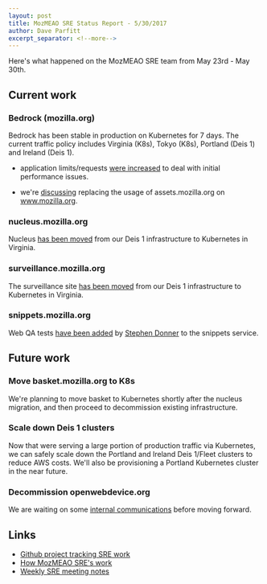 ```yaml
---
layout: post
title: MozMEAO SRE Status Report - 5/30/2017
author: Dave Parfitt
excerpt_separator: <!--more-->
---
```


Here's what happened on the MozMEAO SRE team from May 23rd - May 30th.

<!--more-->

## Current work

### Bedrock (mozilla.org)

Bedrock has been stable in production on Kubernetes for 7 days. The current traffic policy includes Virginia (K8s), Tokyo (K8s), Portland (Deis 1) and Ireland (Deis 1).

- application limits/requests [were increased](https://github.com/mozmar/infra/issues/258#issuecomment-303467009) to deal with initial performance issues.

- we're [discussing](https://github.com/mozmar/infra/issues/271) replacing the usage of assets.mozilla.org on www.mozilla.org.

### nucleus.mozilla.org

Nucleus [has been moved](https://github.com/mozmar/infra/issues/184) from our Deis 1 infrastructure to Kubernetes in Virginia.

### surveillance.mozilla.org

The surveillance site [has been moved](https://github.com/mozmar/infra/issues/184) from our Deis 1 infrastructure to Kubernetes in Virginia.

### snippets.mozilla.org

Web QA tests [have been added](https://github.com/mozmar/snippets-service/pull/235) by [Stephen Donner](https://github.com/stephendonner) to the snippets service.

## Future work

### Move basket.mozilla.org to K8s

We're planning to move basket to Kubernetes shortly after the nucleus migration, and then proceed to decommission existing infrastructure.

### Scale down Deis 1 clusters

Now that were serving a large portion of production traffic via Kubernetes, we can safely scale down the Portland and Ireland Deis 1/Fleet clusters to reduce AWS costs. We'll also be provisioning a Portland Kubernetes cluster in the near future.

### Decommission openwebdevice.org

We are waiting on some [internal communications](https://github.com/mozmar/infra/issues/205) before moving forward.

## Links

- [Github project tracking SRE work](https://github.com/mozmar/infra/projects/2)
- [How MozMEAO SRE's work](https://github.com/mozmar/infra/blob/master/docs/how_we_work.md)
- [Weekly SRE meeting notes](https://goo.gl/WuhP0Y)